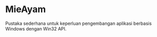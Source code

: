 # MieAyam
Pustaka sederhana untuk keperluan pengembangan aplikasi berbasis Windows dengan Win32 API.
